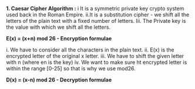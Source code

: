 **1. Caesar Cipher Algorithm :**
   i It is a symmetric private key crypto system used back in the Roman Empire.
   ii.It is a substitution cipher - we shift all the letters of the plain text with a fixed number of letters.
   Iii. The Private key is the value with which we shift all the letters.

   **E(x) = (x+n) mod 26 - Encryption formulae**

   i. We have to consider all the characters in the plain text.
   ii. E(x) is the encrypted letter of the original x letter.
   iii. We have to shift the given letter with n (where en is the key)
   iv. We want to make sure ht encrypted letter is within the range [0-25] so that is why we use mod26.

   **D(x) = (x-n) mod 26 - Decryption formulae**
